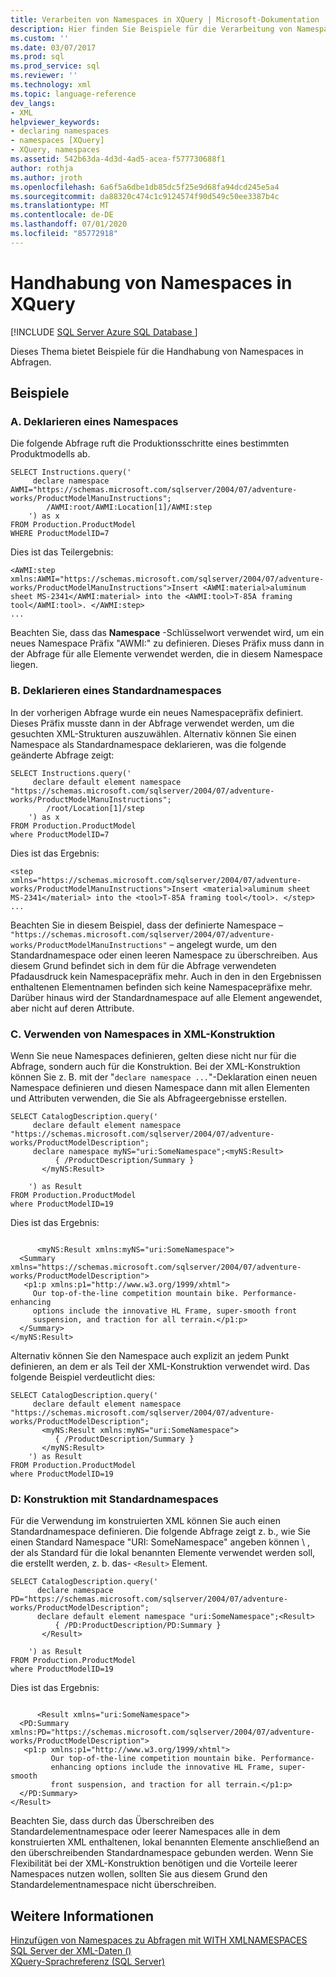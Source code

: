 ```yaml
---
title: Verarbeiten von Namespaces in XQuery | Microsoft-Dokumentation
description: Hier finden Sie Beispiele für die Verarbeitung von Namespaces in einer XQuery, die das Deklarieren neuer und Standardnamespaces beinhalten.
ms.custom: ''
ms.date: 03/07/2017
ms.prod: sql
ms.prod_service: sql
ms.reviewer: ''
ms.technology: xml
ms.topic: language-reference
dev_langs:
- XML
helpviewer_keywords:
- declaring namespaces
- namespaces [XQuery]
- XQuery, namespaces
ms.assetid: 542b63da-4d3d-4ad5-acea-f577730688f1
author: rothja
ms.author: jroth
ms.openlocfilehash: 6a6f5a6dbe1db85dc5f25e9d68fa94dcd245e5a4
ms.sourcegitcommit: da88320c474c1c9124574f90d549c50ee3387b4c
ms.translationtype: MT
ms.contentlocale: de-DE
ms.lasthandoff: 07/01/2020
ms.locfileid: "85772918"
---
```

# <a name="handling-namespaces-in-xquery"></a>Handhabung von Namespaces in XQuery
[!INCLUDE [SQL Server Azure SQL Database ](../includes/applies-to-version/sqlserver.md)]

  Dieses Thema bietet Beispiele für die Handhabung von Namespaces in Abfragen.  
  
## <a name="examples"></a>Beispiele  
  
### <a name="a-declaring-a-namespace"></a>A. Deklarieren eines Namespaces  
 Die folgende Abfrage ruft die Produktionsschritte eines bestimmten Produktmodells ab.  
  
```  
SELECT Instructions.query('  
     declare namespace AWMI="https://schemas.microsoft.com/sqlserver/2004/07/adventure-works/ProductModelManuInstructions";  
        /AWMI:root/AWMI:Location[1]/AWMI:step  
    ') as x  
FROM Production.ProductModel  
WHERE ProductModelID=7  
```  
  
 Dies ist das Teilergebnis:  
  
```  
<AWMI:step xmlns:AWMI="https://schemas.microsoft.com/sqlserver/2004/07/adventure-works/ProductModelManuInstructions">Insert <AWMI:material>aluminum sheet MS-2341</AWMI:material> into the <AWMI:tool>T-85A framing tool</AWMI:tool>. </AWMI:step>  
...  
```  
  
 Beachten Sie, dass das **Namespace** -Schlüsselwort verwendet wird, um ein neues Namespace Präfix "AWMI:" zu definieren. Dieses Präfix muss dann in der Abfrage für alle Elemente verwendet werden, die in diesem Namespace liegen.  
  
### <a name="b-declaring-a-default-namespace"></a>B. Deklarieren eines Standardnamespaces  
 In der vorherigen Abfrage wurde ein neues Namespacepräfix definiert. Dieses Präfix musste dann in der Abfrage verwendet werden, um die gesuchten XML-Strukturen auszuwählen. Alternativ können Sie einen Namespace als Standardnamespace deklarieren, was die folgende geänderte Abfrage zeigt:  
  
```  
SELECT Instructions.query('  
     declare default element namespace "https://schemas.microsoft.com/sqlserver/2004/07/adventure-works/ProductModelManuInstructions";  
        /root/Location[1]/step  
    ') as x  
FROM Production.ProductModel  
where ProductModelID=7  
```  
  
 Dies ist das Ergebnis:  
  
```  
<step xmlns="https://schemas.microsoft.com/sqlserver/2004/07/adventure-works/ProductModelManuInstructions">Insert <material>aluminum sheet MS-2341</material> into the <tool>T-85A framing tool</tool>. </step>  
...  
```  
  
 Beachten Sie in diesem Beispiel, dass der definierte Namespace – `"https://schemas.microsoft.com/sqlserver/2004/07/adventure-works/ProductModelManuInstructions"` – angelegt wurde, um den Standardnamespace oder einen leeren Namespace zu überschreiben. Aus diesem Grund befindet sich in dem für die Abfrage verwendeten Pfadausdruck kein Namespacepräfix mehr. Auch in den in den Ergebnissen enthaltenen Elementnamen befinden sich keine Namespacepräfixe mehr. Darüber hinaus wird der Standardnamespace auf alle Element angewendet, aber nicht auf deren Attribute.  
  
### <a name="c-using-namespaces-in-xml-construction"></a>C. Verwenden von Namespaces in XML-Konstruktion  
 Wenn Sie neue Namespaces definieren, gelten diese nicht nur für die Abfrage, sondern auch für die Konstruktion. Bei der XML-Konstruktion können Sie z. B. mit der "`declare namespace ...`"-Deklaration einen neuen Namespace definieren und diesen Namespace dann mit allen Elementen und Attributen verwenden, die Sie als Abfrageergebnisse erstellen.  
  
```  
SELECT CatalogDescription.query('  
     declare default element namespace "https://schemas.microsoft.com/sqlserver/2004/07/adventure-works/ProductModelDescription";  
     declare namespace myNS="uri:SomeNamespace";<myNS:Result>  
          { /ProductDescription/Summary }  
       </myNS:Result>  
  
    ') as Result  
FROM Production.ProductModel  
where ProductModelID=19  
```  
  
 Dies ist das Ergebnis:  
  
```  
  
      <myNS:Result xmlns:myNS="uri:SomeNamespace">  
  <Summary xmlns="https://schemas.microsoft.com/sqlserver/2004/07/adventure-works/ProductModelDescription">  
   <p1:p xmlns:p1="http://www.w3.org/1999/xhtml">  
     Our top-of-the-line competition mountain bike. Performance-enhancing   
     options include the innovative HL Frame, super-smooth front   
     suspension, and traction for all terrain.</p1:p>  
  </Summary>  
</myNS:Result>  
```  
  
 Alternativ können Sie den Namespace auch explizit an jedem Punkt definieren, an dem er als Teil der XML-Konstruktion verwendet wird. Das folgende Beispiel verdeutlicht dies:  
  
```  
SELECT CatalogDescription.query('  
     declare default element namespace "https://schemas.microsoft.com/sqlserver/2004/07/adventure-works/ProductModelDescription";  
       <myNS:Result xmlns:myNS="uri:SomeNamespace">  
          { /ProductDescription/Summary }  
       </myNS:Result>  
    ') as Result  
FROM Production.ProductModel  
where ProductModelID=19  
```  
  
### <a name="d-construction-using-default-namespaces"></a>D: Konstruktion mit Standardnamespaces  
 Für die Verwendung im konstruierten XML können Sie auch einen Standardnamespace definieren. Die folgende Abfrage zeigt z. b., wie Sie einen Standard Namespace "URI: SomeNamespace" angeben können \\ , der als Standard für die lokal benannten Elemente verwendet werden soll, die erstellt werden, z. b. das- `<Result>` Element.  
  
```  
SELECT CatalogDescription.query('  
      declare namespace PD="https://schemas.microsoft.com/sqlserver/2004/07/adventure-works/ProductModelDescription";  
      declare default element namespace "uri:SomeNamespace";<Result>  
          { /PD:ProductDescription/PD:Summary }  
       </Result>  
  
    ') as Result  
FROM Production.ProductModel  
where ProductModelID=19  
```  
  
 Dies ist das Ergebnis:  
  
```  
  
      <Result xmlns="uri:SomeNamespace">  
  <PD:Summary xmlns:PD="https://schemas.microsoft.com/sqlserver/2004/07/adventure-works/ProductModelDescription">  
   <p1:p xmlns:p1="http://www.w3.org/1999/xhtml">  
         Our top-of-the-line competition mountain bike. Performance-  
         enhancing options include the innovative HL Frame, super-smooth   
         front suspension, and traction for all terrain.</p1:p>  
  </PD:Summary>  
</Result>  
```  
  
 Beachten Sie, dass durch das Überschreiben des Standardelementnamespace oder leerer Namespaces alle in dem konstruierten XML enthaltenen, lokal benannten Elemente anschließend an den überschreibenden Standardnamespace gebunden werden. Wenn Sie Flexibilität bei der XML-Konstruktion benötigen und die Vorteile leerer Namespaces nutzen wollen, sollten Sie aus diesem Grund den Standardelementnamespace nicht überschreiben.  
  
## <a name="see-also"></a>Weitere Informationen  
 [Hinzufügen von Namespaces zu Abfragen mit WITH XMLNAMESPACES](../relational-databases/xml/add-namespaces-to-queries-with-with-xmlnamespaces.md)   
 [SQL Server der XML-Daten &#40;&#41;](../relational-databases/xml/xml-data-sql-server.md)   
 [XQuery-Sprachreferenz &#40;SQL Server&#41;](../xquery/xquery-language-reference-sql-server.md)  
  
  
